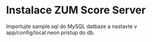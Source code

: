 Instalace ZUM Score Server
==========================

Importujte sample.sql do MySQL datbaze a nastavte v app/config/local.neon pristup do db.